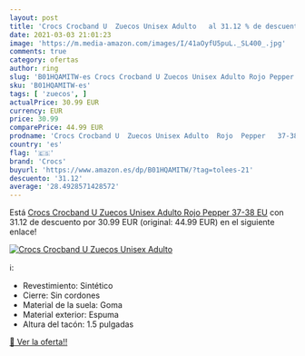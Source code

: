 ```yaml
---
layout: post
title: 'Crocs Crocband U  Zuecos Unisex Adulto   al 31.12 % de descuento'
date: 2021-03-03 21:01:23
image: 'https://m.media-amazon.com/images/I/41aOyfU5puL._SL400_.jpg'
comments: true
category: ofertas
author: ring
slug: 'B01HQAMITW-es Crocs Crocband U Zuecos Unisex Adulto Rojo Pepper 37-38 EU'
sku: 'B01HQAMITW-es'
tags: [ 'zuecos', ]
actualPrice: 30.99 EUR
currency: EUR
price: 30.99
comparePrice: 44.99 EUR
prodname: 'Crocs Crocband U  Zuecos Unisex Adulto  Rojo  Pepper   37-38 EU'
country: 'es'
flag: '🇪🇸'
brand: 'Crocs'
buyurl: 'https://www.amazon.es/dp/B01HQAMITW/?tag=tolees-21'
descuento: '31.12'
average: '28.4928571428572'
---
```


Está [Crocs Crocband U  Zuecos Unisex Adulto  Rojo  Pepper   37-38 EU](https://www.amazon.es/dp/B01HQAMITW/?tag=tolees-21) con 31.12 de descuento por 30.99 EUR (original: 44.99 EUR) en el siguiente enlace!

[![Crocs Crocband U  Zuecos Unisex Adulto  ](https://m.media-amazon.com/images/I/41aOyfU5puL._SL400_.jpg)](https://www.amazon.es/dp/B01HQAMITW/?tag=tolees-21)

ℹ️:

- Revestimiento: Sintético
- Cierre: Sin cordones
- Material de la suela: Goma
- Material exterior: Espuma
- Altura del tacón: 1.5 pulgadas

[🛒 Ver la oferta!!](https://www.amazon.es/dp/B01HQAMITW/?tag=tolees-21)
